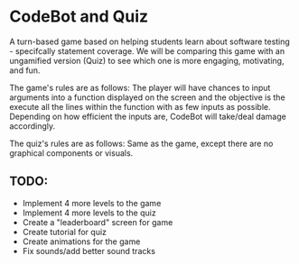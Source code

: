 # CodeBot and Quiz

A turn-based game based on helping students learn about software testing - specifcally statement coverage. We will be comparing this game 
with an ungamified version (Quiz) to see which one is more engaging, motivating, and fun.

The game's rules are as follows:
The player will have chances to input arguments into a function displayed on the screen and the objective is the execute all
the lines within the function with as few inputs as possible. Depending on how efficient the inputs are, CodeBot will take/deal damage
accordingly.

The quiz's rules are as follows:
Same as the game, except there are no graphical components or visuals.

## TODO:

- Implement 4 more levels to the game
- Implement 4 more levels to the quiz
- Create a "leaderboard" screen for game
- Create tutorial for quiz
- Create animations for the game
- Fix sounds/add better sound tracks

